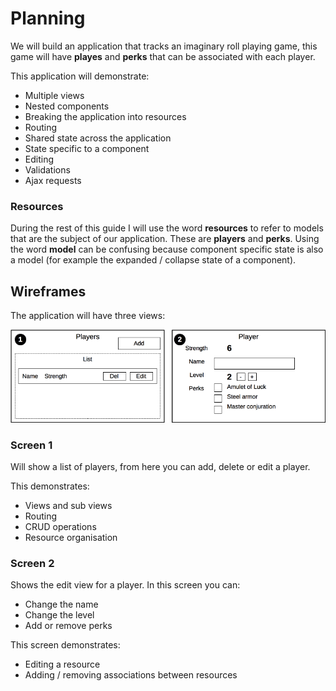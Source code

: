 # Planning

We will build an application that tracks an imaginary roll playing game, this game will have __playes__ and __perks__ that can be associated with each player. 

This application will demonstrate:

- Multiple views
- Nested components
- Breaking the application into resources
- Routing
- Shared state across the application
- State specific to a component
- Editing
- Validations
- Ajax requests

### Resources

During the rest of this guide I will use the word __resources__ to refer to models that are the subject of our application. These are __players__ and __perks__. Using the word __model__ can be confusing because component specific state is also a model (for example the expanded / collapse state of a component).

## Wireframes

The application will have three views:

![Plan](plan-v05.png)

### Screen 1

Will show a list of players, from here you can add, delete or edit a player.

This demonstrates:

- Views and sub views
- Routing
- CRUD operations
- Resource organisation

### Screen 2

Shows the edit view for a player. In this screen you can:

- Change the name
- Change the level
- Add or remove perks

This screen demonstrates:

- Editing a resource
- Adding / removing associations between resources
